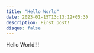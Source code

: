 ```yaml
---
title: "Hello World"
date: 2023-01-15T13:13:12+05:30
description: First post!
disqus: false
---
```


Hello World!!!